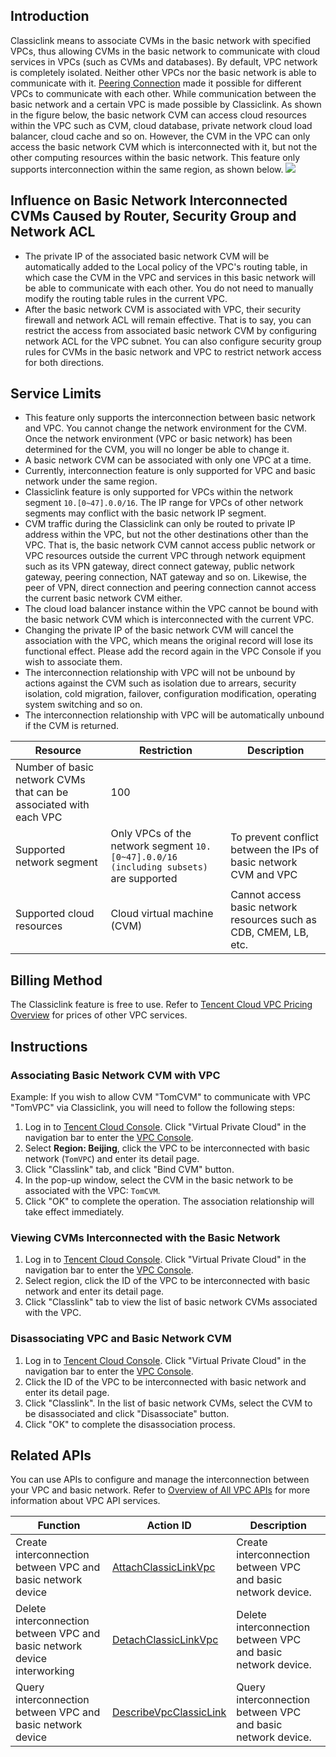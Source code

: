 ## Introduction
Classiclink means to associate CVMs in the basic network with specified VPCs, thus allowing CVMs in the basic network to communicate with cloud services in VPCs (such as CVMs and databases). By default, VPC network is completely isolated. Neither other VPCs nor the basic network is able to communicate with it. [Peering Connection](https://www.qcloud.com/doc/product/215/5000) made it possible for different VPCs to communicate with each other. While communication between the basic network and a certain VPC is made possible by Classiclink. As shown in the figure below, the basic network CVM can access cloud resources within the VPC such as CVM, cloud database, private network cloud load balancer, cloud cache and so on. However, the CVM in the VPC can only access the basic network CVM which is interconnected with it, but not the other computing resources within the basic network. This feature only supports interconnection within the same region, as shown below.
![](//mccdn.qcloud.com/static/img/ec304e11bfe74202087af2ecdc043397/image.png)

## Influence on Basic Network Interconnected CVMs Caused by Router, Security Group and Network ACL
- The private IP of the associated basic network CVM will be automatically added to the Local policy of the VPC's routing table, in which case the CVM in the VPC and services in this basic network will be able to communicate with each other. You do not need to manually modify the routing table rules in the current VPC. 
- After the basic network CVM is associated with VPC, their security firewall and network ACL will remain effective. That is to say, you can restrict the access from associated basic network CVM by configuring network ACL for the VPC subnet. You can also configure security group rules for CVMs in the basic network and VPC to restrict network access for both directions.

## Service Limits
- This feature only supports the interconnection between basic network and VPC. You cannot change the network environment for the CVM. Once the network environment (VPC or basic network) has been determined for the CVM, you will no longer be able to change it.
- A basic network CVM can be associated with only one VPC at a time.
- Currently, interconnection feature is only supported for VPC and basic network under the same region.
- Classiclink feature is only supported for VPCs within the network segment `10.[0~47].0.0/16`. The IP range for VPCs of other network segments may conflict with the basic network IP segment.
- CVM traffic during the Classiclink can only be routed to private IP address within the VPC, but not the other destinations other than the VPC. That is, the basic network CVM cannot access public network or VPC resources outside the current VPC through network equipment such as its VPN gateway, direct connect gateway, public network gateway, peering connection, NAT gateway and so on. Likewise, the peer of VPN, direct connection and peering connection cannot access the current basic network CVM either.
- The cloud load balancer instance within the VPC cannot be bound with the basic network CVM which is interconnected with the current VPC.
- Changing the private IP of the basic network CVM will cancel the association with the VPC, which means the original record will lose its functional effect. Please add the record again in the VPC Console if you wish to associate them.
- The interconnection relationship with VPC will not be unbound by actions against the CVM such as isolation due to arrears, security isolation, cold migration, failover, configuration modification, operating system switching and so on.
- The interconnection relationship with VPC will be automatically unbound if the CVM is returned.

| Resource | Restriction | Description |
|---------|---------| ---|
| Number of basic network CVMs that can be associated with each VPC | 100 | 　　|
| Supported network segment | Only VPCs of the network segment `10.[0~47].0.0/16 (including subsets)` are supported | To prevent conflict between the IPs of basic network CVM and VPC |
| Supported cloud resources | Cloud virtual machine (CVM) | Cannot access basic network resources such as CDB, CMEM, LB, etc. |

## Billing Method
The Classiclink feature is free to use. Refer to [Tencent Cloud VPC Pricing Overview](https://www.qcloud.com/doc/product/215/3079) for prices of other VPC services.

## Instructions
### Associating Basic Network CVM with VPC
Example:
If you wish to allow CVM "TomCVM" to communicate with VPC "TomVPC" via Classiclink, you will need to follow the following steps:
1) Log in to [Tencent Cloud Console](https://console.qcloud.com/). Click "Virtual Private Cloud" in the navigation bar to enter the [VPC Console](https://console.qcloud.com/vpc/vpc?rid=8).
2) Select **Region: Beijing**, click the VPC to be interconnected with basic network (`TomVPC`) and enter its detail page.
3) Click "Classlink" tab, and click "Bind CVM" button. 
4) In the pop-up window, select the CVM in the basic network to be associated with the VPC: `TomCVM`.
5) Click "OK" to complete the operation. The association relationship will take effect immediately.

### Viewing CVMs Interconnected with the Basic Network
1) Log in to [Tencent Cloud Console](https://console.qcloud.com/). Click "Virtual Private Cloud" in the navigation bar to enter the [VPC Console](https://console.qcloud.com/vpc/vpc?rid=8).
2) Select region, click the ID of the VPC to be interconnected with basic network and enter its detail page.
3) Click "Classlink" tab to view the list of basic network CVMs associated with the VPC.


### Disassociating VPC and Basic Network CVM
1) Log in to [Tencent Cloud Console](https://console.qcloud.com/). Click "Virtual Private Cloud" in the navigation bar to enter the [VPC Console](https://console.qcloud.com/vpc/vpc?rid=8).
2) Click the ID of the VPC to be interconnected with basic network and enter its detail page.
3) Click "Classlink". In the list of basic network CVMs, select the CVM to be disassociated and click "Disassociate" button.
4) Click "OK" to complete the disassociation process.

## Related APIs
You can use APIs to configure and manage the interconnection between your VPC and basic network. Refer to [Overview of All VPC APIs](https://www.qcloud.com/doc/api/245/909) for more information about VPC API services.

| Function | Action ID | Description |
|---------|---------|---------|
| Create interconnection between VPC and basic network device | [AttachClassicLinkVpc](https://www.qcloud.com/doc/api/245/2098) | Create interconnection between VPC and basic network device.  |
| Delete interconnection between VPC and basic network device interworking | [DetachClassicLinkVpc](https://www.qcloud.com/doc/api/245/2097) | Delete interconnection between VPC and basic network device.  |
| Query interconnection between VPC and basic network device | [DescribeVpcClassicLink](https://www.qcloud.com/doc/api/245/2097) | Query interconnection between VPC and basic network device.  |




